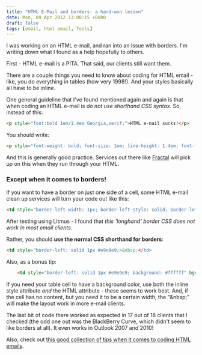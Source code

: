 ```yaml
---
title: "HTML E-Mail and borders: a hard-won lesson"
date: Mon, 09 Apr 2012 13:00:15 +0000
draft: false
tags: [email, html email, Tools]
---
```


I was working on an HTML e-mail, and ran into an issue with borders. I'm writing down what I found as a help hopefully to others.

First - HTML e-mail is a PITA. That said, our clients still want them.

<!--more-->

There are a couple things you need to know about coding for HTML email - like, you do everything in tables (how very 1998!). And your styles basically all have to be inline.

One general guideline that I've found mentioned again and again is that when coding an HTML e-mail is _do not use shorthand CSS syntax_. So, instead of this:

```html
<p style="font:bold 1em/1.4em Georgia,serif;">HTML e-mail sucks!</p>
```

You should write:

```html
<p style="font-weight: bold; font-size: 1em; line-height: 1.4em; font-family: Georgia,serif;">HTML e-mail REALLY sucks!</p>
```

And this is generally good practice. Services out there like <a href="http://getfractal.com" target="_blank">Fractal</a> will pick up on this when they run through your HTML.

### Except when it comes to borders!

If you want to have a border on just one side of a cell, some HTML e-mail clean up services will turn your code out like this:

```html
<td style="border-left-width: 1px; border-left-style: solid; border-left-color: #e9e9e9;"></td>
```

After testing using Litmus - I found that _this 'longhand' border CSS does not work in most email clients_.

Rather, you should **use the normal CSS shorthand for borders**:

```html
<td style="border-left: solid 1px #e9e9e9;>&nbsp;</td>
```

Also, as a bonus tip:

```html
    <td style="border-left: solid 1px #e9e9e9; background: #ffffff" bgcolor="ffffff" width="20">&nbsp;</td>
```

If you need your table cell to have a background color, use both the inline style attribute _and_ the HTML attribute - these seems to work best. And, if the cell has no content, but you need it to be a certain width, the "&amp;nbsp;" will make the layout work in more e-mail clients.

The last bit of code there worked as expected in 17 out of 18 clients that I checked (the odd one out was the BlackBerry Curve, which didn't seem to like borders at all). It even works in Outlook 2007 and 2010!

Also, check out [this good collection of tips when it comes to coding HTML emails](http://www.campaignmonitor.com/design-guidelines/).

